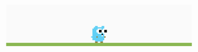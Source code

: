 <div align="center">
    <a href="https://blog.golang.org/gopher">
        <img src="https://github.com/yevhenshymotiuk/yevhenshymotiuk/raw/master/gopher.gif"></img>
    </a>
</div>
